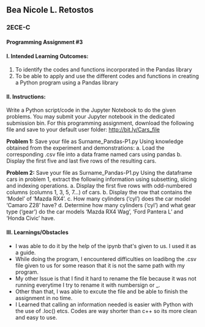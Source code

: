 ## **Bea Nicole L. Retostos**
### **2ECE-C**
#### **Programming Assignment #3** 

#### I. **Intended Learning Outcomes:** 
1. To identify the codes and functions incorporated in the Pandas library
  2.  To be able to apply and use the different codes and functions in creating a Python program using a Pandas library

#### II. Instructions:
Write a Python script/code in the Jupyter Notebook to do the given problems. You may submit your Jupyter notebook in the dedicated submission bin. 
For this programming assignment, download the following file and save to your default user folder: http://bit.ly/Cars_file

**Problem 1:** Save your file as Surname_Pandas-P1.py
Using knowledge obtained from the experiment and demonstrations:
a. Load the corresponding .csv file into a data frame named cars using pandas
b. Display the first five and last five rows of the resulting cars.

**Problem 2:** Save your file as Surname_Pandas-P1.py
Using the dataframe cars in problem 1, extract the following information using subsetting, slicing and indexing operations.
a. Display the first five rows with odd-numbered columns (columns 1, 3, 5, 7…) of cars.
b. Display the row that contains the ‘Model’ of ‘Mazda RX4’.
c. How many cylinders (‘cyl’) does the car model ‘Camaro Z28’ have?
d. Determine how many cylinders (‘cyl’) and what gear type (‘gear’) do the car models ‘Mazda RX4 Wag’, ‘Ford Pantera L’ and ‘Honda Civic’ have.
 
 
#### III. Learnings/Obstacles
- I was able to do it by the help of the ipynb that's given to us. I used it as a guide.
- While doing the program, I encountered difficulties on loadibng the .csv file given to us for some reason that it is not the same path with my
  program.
- My other Issue is that I find it hard to rename the file because it was not running everytime  I try to rename it with numbersign or _.
- Other than that, I was able to excute the file and be able to finish the assignment in no time.
- I Learned that calling an information needed is easier with Python with the use of .loc() etcs. Codes are way shorter than c++ so its more clean and 
  easy to use.
